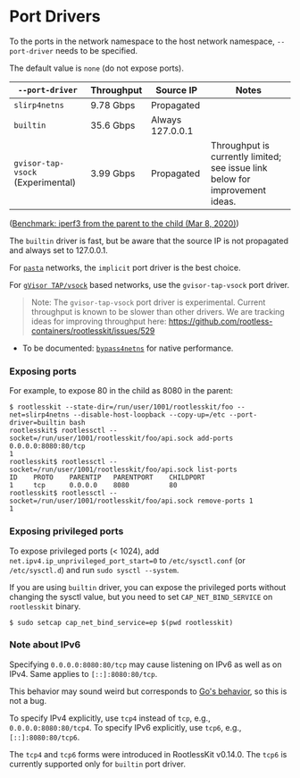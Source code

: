 # Port Drivers

To the ports in the network namespace to the host network namespace, `--port-driver` needs to be specified.

The default value is `none` (do not expose ports).

| `--port-driver`      |  Throughput | Source IP | Notes
|----------------------|-------------|----------|-------
| `slirp4netns`        | 9.78 Gbps   | Propagated | 
| `builtin`            | 35.6 Gbps   | Always 127.0.0.1 | 
| `gvisor-tap-vsock` (Experimental) | 3.99 Gbps | Propagated | Throughput is currently limited; see issue link below for improvement ideas.

([Benchmark: iperf3 from the parent to the child (Mar 8, 2020)](https://github.com/rootless-containers/rootlesskit/runs/492498728))

The `builtin` driver is fast, but be aware that the source IP is not propagated and always set to 127.0.0.1.

For [`pasta`](./network.md) networks, the `implicit` port driver is the best choice.

For [`gVisor TAP/vsock`](https://github.com/containers/gvisor-tap-vsock) based networks, use the `gvisor-tap-vsock` port driver.

> Note: The `gvisor-tap-vsock` port driver is experimental. Current throughput is known to be slower than other drivers. We are tracking ideas for improving throughput here: https://github.com/rootless-containers/rootlesskit/issues/529

* To be documented: [`bypass4netns`](https://github.com/rootless-containers/bypass4netns) for native performance.

### Exposing ports
For example, to expose 80 in the child as 8080 in the parent:

```console
$ rootlesskit --state-dir=/run/user/1001/rootlesskit/foo --net=slirp4netns --disable-host-loopback --copy-up=/etc --port-driver=builtin bash
rootlesskit$ rootlessctl --socket=/run/user/1001/rootlesskit/foo/api.sock add-ports 0.0.0.0:8080:80/tcp
1
rootlesskit$ rootlessctl --socket=/run/user/1001/rootlesskit/foo/api.sock list-ports
ID    PROTO    PARENTIP   PARENTPORT    CHILDPORT    
1     tcp      0.0.0.0    8080          80
rootlesskit$ rootlessctl --socket=/run/user/1001/rootlesskit/foo/api.sock remove-ports 1
1
```


### Exposing privileged ports
To expose privileged ports (< 1024), add `net.ipv4.ip_unprivileged_port_start=0` to `/etc/sysctl.conf` (or `/etc/sysctl.d`) and run `sudo sysctl --system`.

If you are using `builtin` driver, you can expose the privileged ports without changing the sysctl value, but you need to set `CAP_NET_BIND_SERVICE` on `rootlesskit` binary.

```console
$ sudo setcap cap_net_bind_service=ep $(pwd rootlesskit)
```

### Note about IPv6

Specifying `0.0.0.0:8080:80/tcp` may cause listening on IPv6 as well as on IPv4.
Same applies to `[::]:8080:80/tcp`.

This behavior may sound weird but corresponds to [Go's behavior](https://github.com/golang/go/commit/071908f3d809245eda42bf6eab071c323c67b7d2),
so this is not a bug.

To specify IPv4 explicitly, use `tcp4` instead of `tcp`, e.g., `0.0.0.0:8080:80/tcp4`.
To specify IPv6 explicitly, use `tcp6`, e.g., `[::]:8080:80/tcp6`.

The `tcp4` and `tcp6` forms were introduced in RootlessKit v0.14.0.
The `tcp6` is currently supported only for `builtin` port driver.
